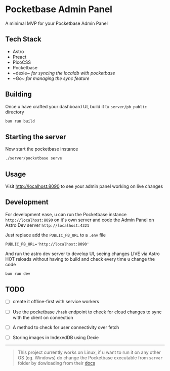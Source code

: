 # Pocketbase Admin Panel

A minimal MVP for your Pocketbase Admin Panel

## Tech Stack
- Astro
- Preact
- PicoCSS
- Pocketbase
- ~dexie~ _for syncing the localdb with pocketbase_
- ~Go~ _for managing the sync feature_

## Building
Once u have crafted your dashboard UI, build it to `server/pb_public` directory
```bash
bun run build
```

## Starting the server
Now start the pocketbase instance
```bash
./server/pocketbase serve
```

## Usage
Visit [http://localhost:8090](http://127.0.0.1:8090) to see your admin panel working on live changes

## Development
For development ease, u can run the Pocketbase instance `http://localhost:8090` on it's own server and code the Admin Panel on Astro Dev server `http://localhost:4321`

Just replace add the `PUBLIC_PB_URL` to a `.env` file
```env
PUBLIC_PB_URL='http://localhost:8090'
```

And run the astro dev server to develop UI, seeing changes LIVE via Astro HOT reloads without having to build and check every time u change the code
```bash
bun run dev
```

## TODO
- [ ] create it offline-first with service workers
- [ ] Use the pocketbase `/hash` endpoint to check for cloud changes to sync with the client on connection
- [ ] A method to check for user connectivity over fetch
- [ ] Storing images in IndexedDB using Dexie



---



> This project currently works on Linux, if u want to run it on any other OS (eg. Windows) do change the Pocketbase executable from `server` folder by dowloading from their [docs](https://pocketbase.io/docs)
